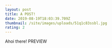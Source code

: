 ```yaml
---
layout: post
title: A POST!
date: 2019-08-19T18:03:39.709Z
thumbnail: /site/images/uploads/51q1c83ssbl.jpg
rating: 2
---
```

Ahoi there! PREVIEW

